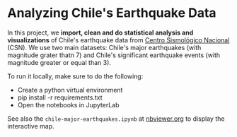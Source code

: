 # Analyzing Chile's Earthquake Data

In this project, we __import, clean and do statistical analysis and visualizations__ of Chile's earthquake data from 
[Centro Sismológico Nacional](https://www.csn.uchile.cl) (CSN). 
We use two main datasets: Chile's major earthquakes (with magnitude grater thatn 7) and Chile's significant earthquake events (with magnitude greater or equal than 3).

To run it locally, make sure to do the following:

- Create a python virtual environment
- pip install -r requirements.txt
- Open the notebooks in JupyterLab

See also the `chile-major-earthquakes.ipynb` at [nbviewer.org](http://nbviewer.org/github/fabiomnsantos/chile-earthquakes/blob/main/chile-earthquakes-analysis.ipynb) to display the interactive map.
